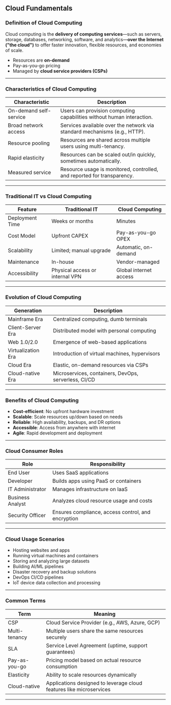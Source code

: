 ## Cloud Fundamentals

### Definition of Cloud Computing

Cloud computing is the **delivery of computing services**—such as servers, storage, databases, networking, software, and analytics—**over the Internet ("the cloud")** to offer faster innovation, flexible resources, and economies of scale.

* Resources are **on-demand**
* Pay-as-you-go pricing
* Managed by **cloud service providers (CSPs)**

---

### Characteristics of Cloud Computing

| Characteristic         | Description                                                               |
| ---------------------- | ------------------------------------------------------------------------- |
| On-demand self-service | Users can provision computing capabilities without human interaction.     |
| Broad network access   | Services available over the network via standard mechanisms (e.g., HTTP). |
| Resource pooling       | Resources are shared across multiple users using multi-tenancy.           |
| Rapid elasticity       | Resources can be scaled out/in quickly, sometimes automatically.          |
| Measured service       | Resource usage is monitored, controlled, and reported for transparency.   |

---

### Traditional IT vs Cloud Computing

| Feature         | Traditional IT                  | Cloud Computing        |
| --------------- | ------------------------------- | ---------------------- |
| Deployment Time | Weeks or months                 | Minutes                |
| Cost Model      | Upfront CAPEX                   | Pay-as-you-go OPEX     |
| Scalability     | Limited; manual upgrade         | Automatic, on-demand   |
| Maintenance     | In-house                        | Vendor-managed         |
| Accessibility   | Physical access or internal VPN | Global internet access |

---

### Evolution of Cloud Computing

| Generation         | Description                                          |
| ------------------ | ---------------------------------------------------- |
| Mainframe Era      | Centralized computing, dumb terminals                |
| Client-Server Era  | Distributed model with personal computing            |
| Web 1.0/2.0        | Emergence of web-based applications                  |
| Virtualization Era | Introduction of virtual machines, hypervisors        |
| Cloud Era          | Elastic, on-demand resources via CSPs                |
| Cloud-native Era   | Microservices, containers, DevOps, serverless, CI/CD |

---

### Benefits of Cloud Computing

* **Cost-efficient**: No upfront hardware investment
* **Scalable**: Scale resources up/down based on needs
* **Reliable**: High availability, backups, and DR options
* **Accessible**: Access from anywhere with internet
* **Agile**: Rapid development and deployment

---

### Cloud Consumer Roles

| Role             | Responsibility                                     |
| ---------------- | -------------------------------------------------- |
| End User         | Uses SaaS applications                             |
| Developer        | Builds apps using PaaS or containers               |
| IT Administrator | Manages infrastructure on IaaS                     |
| Business Analyst | Analyzes cloud resource usage and costs            |
| Security Officer | Ensures compliance, access control, and encryption |

---

### Cloud Usage Scenarios

* Hosting websites and apps
* Running virtual machines and containers
* Storing and analyzing large datasets
* Building AI/ML pipelines
* Disaster recovery and backup solutions
* DevOps CI/CD pipelines
* IoT device data collection and processing

---

### Common Terms

| Term          | Meaning                                                             |
| ------------- | ------------------------------------------------------------------- |
| CSP           | Cloud Service Provider (e.g., AWS, Azure, GCP)                      |
| Multi-tenancy | Multiple users share the same resources securely                    |
| SLA           | Service Level Agreement (uptime, support guarantees)                |
| Pay-as-you-go | Pricing model based on actual resource consumption                  |
| Elasticity    | Ability to scale resources dynamically                              |
| Cloud-native  | Applications designed to leverage cloud features like microservices |

---
